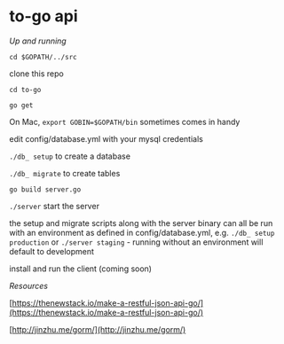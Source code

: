 # to-go api

*Up and running*

`cd $GOPATH/../src`

clone this repo

`cd to-go`

`go get`

On Mac, `export GOBIN=$GOPATH/bin` sometimes comes in handy

edit config/database.yml with your mysql credentials

`./db_ setup` to create a database

`./db_ migrate` to create tables

`go build server.go`

`./server` start the server

the setup and migrate scripts along with the server binary can all be run with an environment as defined in config/database.yml, e.g. `./db_ setup production` or `./server staging` - running without an environment will default to development

install and run the client (coming soon)

*Resources*

[https://thenewstack.io/make-a-restful-json-api-go/](https://thenewstack.io/make-a-restful-json-api-go/)

[http://jinzhu.me/gorm/](http://jinzhu.me/gorm/)

